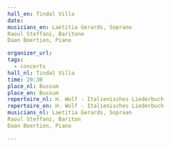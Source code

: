 ```yaml
---
hall_en: Tindal Villa
date:
musicians_en: Laetitia Gerards, Soprano
Raoul Steffani, Baritone
Daan Boertien, Piano

organizer_url: 
tags:
  - concerts
hall_nl: Tindal Villa
time: 20:30
place_nl: Bussum
place_en: Bussum
repertoire_nl: H. Wolf - Italienisches Liederbuch
repertoire_en: H. Wolf - Italienisches Liederbuch
musicians_nl: Laetitia Gerards, Sopraan
Raoul Steffani, Bariton
Daan Boertien, Piano

---
```


